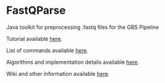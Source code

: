 # FastQParse
Java toolkit for preprocessing .fastq files for the GBS Pipeline

Tutorial available [here](https://github.com/Daniel-Liu-c0deb0t/FastQParse/wiki/Tutorial).

List of commands available [here](https://github.com/Daniel-Liu-c0deb0t/FastQParse/wiki/Commands).

Algorithms and implementation details available [here](https://github.com/Daniel-Liu-c0deb0t/FastQParse/wiki/Algorithms).

Wiki and other information available [here](https://github.com/Daniel-Liu-c0deb0t/FastQParse/wiki).